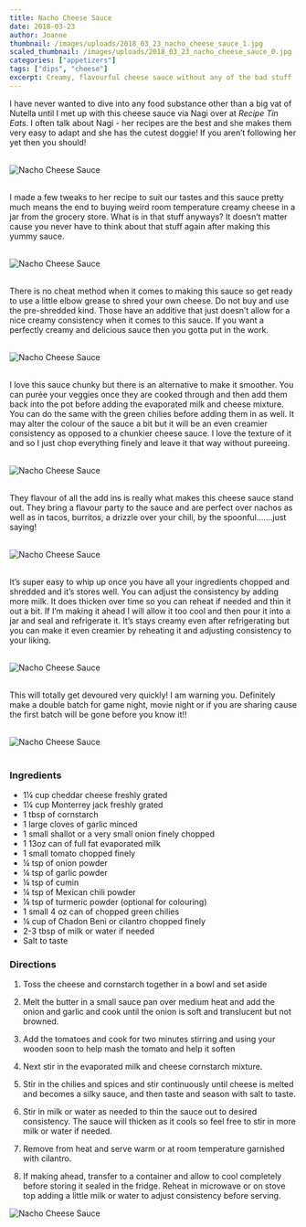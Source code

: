 ```yaml
---
title: Nacho Cheese Sauce
date: 2018-03-23
author: Joanne
thumbnail: /images/uploads/2018_03_23_nacho_cheese_sauce_1.jpg
scaled_thumbnail: /images/uploads/2018_03_23_nacho_cheese_sauce_0.jpg
categories: ["appetizers"]
tags: ["dips", "cheese"]
excerpt: Creamy, flavourful cheese sauce without any of the bad stuff
---
```


I have never wanted to dive into any food substance other than a big vat of Nutella until I met up with this cheese sauce via Nagi over at _Recipe Tin Eats_. I often talk about Nagi - her recipes are the best and she makes them very easy to adapt and she has the cutest doggie! If you aren’t following her yet then you should!
</br>
</br>

![Nacho Cheese Sauce](/images/uploads/2018_03_23_nacho_cheese_sauce_2.jpg)
</br>
</br>

I made a few tweaks to her recipe to suit our tastes and this sauce pretty much means the end to buying weird room temperature creamy cheese in a jar from the grocery store. What is in that stuff anyways? It doesn’t matter cause you never have to think about that stuff again after making this yummy sauce.
</br>
</br>

![Nacho Cheese Sauce](/images/uploads/2018_03_23_nacho_cheese_sauce_3.jpg)
</br>
</br>

There is no cheat method when it comes to making this sauce so get ready to use a little elbow grease to shred your own cheese. Do not buy and use the pre-shredded kind. Those have an additive that just doesn’t allow for a nice creamy consistency when it comes to this sauce. If you want a perfectly creamy and delicious sauce then you gotta put in the work.
</br>
</br>

![Nacho Cheese Sauce](/images/uploads/2018_03_23_nacho_cheese_sauce_4.jpg)
</br>
</br>

I love this sauce chunky but there is an alternative to make  it smoother. You can purée your veggies once they are cooked through and then add them back into the pot before adding the evaporated milk and cheese mixture. You can do the same with the green chilies before adding them in as well. It may alter the colour of the sauce a bit but it will be an even creamier consistency as opposed to a chunkier cheese sauce.  I love the texture of it and so I just chop everything finely and leave it that way without pureeing.
</br>
</br>

![Nacho Cheese Sauce](/images/uploads/2018_03_23_nacho_cheese_sauce_5.jpg)
</br>
</br>

They flavour of all the add ins is really what makes this cheese sauce stand out. They bring a flavour  party to the sauce and are perfect over nachos as well as in tacos, burritos, a drizzle over your chili, by the spoonful.......just saying!
</br>
</br>

![Nacho Cheese Sauce](/images/uploads/2018_03_23_nacho_cheese_sauce_6.jpg)
</br>
</br>

It’s super easy to whip up once you have all your ingredients chopped and shredded and it’s stores well. You can adjust the consistency by adding more milk. It does thicken over time so you can reheat if needed and thin it out a bit. If I’m making it ahead I will allow it too cool and then pour it into a jar and seal and refrigerate it. It’s stays creamy even after refrigerating but you can make it even creamier by reheating it and adjusting consistency to your liking.
</br>
</br>

![Nacho Cheese Sauce](/images/uploads/2018_03_23_nacho_cheese_sauce_7.jpg)
</br>
</br>

This will totally get devoured very quickly! I am warning you. Definitely make a double batch for game night, movie night or if you are sharing cause the first batch will be gone before you know it!! 
</br>
</br>

![Nacho Cheese Sauce](/images/uploads/2018_03_23_nacho_cheese_sauce_8.jpg)
</br>
</br>

### Ingredients 

* 1&frac14; cup cheddar cheese freshly grated 
* 1&frac14; cup Monterrey jack freshly grated 
* 1 tbsp of cornstarch 
* 1 large cloves of garlic minced 
* 1 small shallot or a very small onion finely chopped 
* 1 13oz can of full fat evaporated milk 
* 1 small tomato chopped finely 
* &frac14; tsp of onion powder
* &frac14; tsp of garlic powder 
* &frac14; tsp of cumin 
* &frac14; tsp of Mexican chili powder 
* &frac14; tsp of turmeric powder (optional for colouring) 
* 1 small 4 oz can of chopped green chilies 
* &frac14; cup of Chadon Beni or cilantro chopped finely 
* 2-3 tbsp of milk or water if needed 
* Salt to taste 

### Directions

1. Toss the cheese and cornstarch together in a bowl and set aside 

1. Melt the butter in a small sauce pan over medium heat and add the onion and garlic and cook until the onion is soft and translucent but not browned. 

1. Add the tomatoes and cook for two minutes stirring and using your wooden soon to help mash the tomato and help it soften 

1. Next stir in the evaporated milk and cheese cornstarch mixture. 

1. Stir in the chilies and spices and stir continuously until cheese is melted and becomes a silky sauce, and then taste and season with salt to taste. 

1. Stir in milk or water as needed to thin the sauce out to desired consistency.  The sauce will thicken as it cools so feel free to stir in more milk or water if needed. 

1. Remove from heat and serve warm or at room temperature garnished with cilantro. 

1. If making ahead, transfer to a container and allow to cool completely before storing it sealed in the fridge. Reheat in microwave or on stove top adding a little milk or water to adjust consistency before serving.  

![Nacho Cheese Sauce](/images/uploads/2018_03_23_nacho_cheese_sauce_9.jpg)
